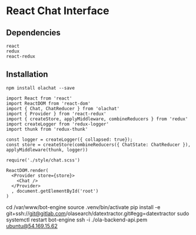 # React Chat Interface

## Dependencies

````
react
redux
react-redux
````

## Installation

````
npm install olachat --save
````

````
import React from 'react'
import ReactDOM from 'react-dom'
import { Chat, ChatReducer } from 'olachat'
import { Provider } from 'react-redux'
import { createStore, applyMiddleware, combineReducers } from 'redux'
import createLogger from 'redux-logger'
import thunk from 'redux-thunk'

const logger = createLogger({ collapsed: true});
const store = createStore(combineReducers({ ChatState: ChatReducer }), applyMiddleware(thunk, logger))

require('./style/chat.scss')

ReactDOM.render(
  <Provider store={store}>
    <Chat />
  </Provider>
  , document.getElementById('root')
)

````


cd  /var/www/bot-engine
source .venv/bin/activate
pip install -e git+ssh://git@gitlab.com/olasearch/datextractor.git#egg=datextractor
sudo systemctl restart bot-engine
ssh -i ./ola-backend-api.pem ubuntu@54.169.15.62